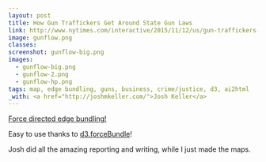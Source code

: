 ```yaml
---
layout: post
title: How Gun Traffickers Get Around State Gun Laws
link: http://www.nytimes.com/interactive/2015/11/12/us/gun-traffickers-smuggling-state-gun-laws.html
image: gunflow.png
classes:
screenshot: gunflow-big.png
images:
  - gunflow-big.png
  - gunflow-2.png
  - gunflow-hp.png
tags: map, edge bundling, guns, business, crime/justice, d3, ai2html
_with: <a href="http://joshmkeller.com/">Josh Keller</a>
---
```


[Force directed edge bundling!](http://www.win.tue.nl/~dholten/papers/forcebundles_eurovis.pdf)

Easy to use thanks to [d3.forceBundle](https://github.com/upphiminn/d3.ForceBundle)!

Josh did all the amazing reporting and writing, while I just made the maps.
